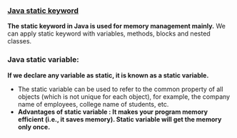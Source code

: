 ### [Java static keyword](https://www.javatpoint.com/static-keyword-in-java)    
**The static keyword in Java is used for memory management mainly.** We can apply static keyword with variables, methods, blocks and nested classes.   

### Java static variable:  
**If we declare any variable as static, it is known as a static variable.**   
* The static variable can be used to refer to the common property of all objects (which is not unique for each object), for example, the company name of employees, college name of students, etc.  
* **Advantages of static variable : It makes your program memory efficient (i.e., it saves memory). Static variable will get the memory only once.**     



